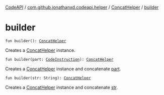 [CodeAPI](../../index.md) / [com.github.jonathanxd.codeapi.helper](../index.md) / [ConcatHelper](index.md) / [builder](.)

# builder

`fun builder(): `[`ConcatHelper`](index.md)

Creates a [ConcatHelper](index.md) instance.

`fun builder(part: `[`CodeInstruction`](../../com.github.jonathanxd.codeapi/-code-instruction.md)`): `[`ConcatHelper`](index.md)

Creates a [ConcatHelper](index.md) instance and concatenate [part](builder.md#com.github.jonathanxd.codeapi.helper.ConcatHelper.Companion$builder(com.github.jonathanxd.codeapi.CodeInstruction)/part).

`fun builder(str: String): `[`ConcatHelper`](index.md)

Creates a [ConcatHelper](index.md) instance and concatenate [str](builder.md#com.github.jonathanxd.codeapi.helper.ConcatHelper.Companion$builder(kotlin.String)/str).

